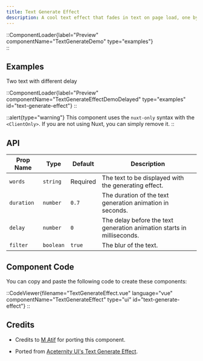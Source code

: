 ```yaml
---
title: Text Generate Effect
description: A cool text effect that fades in text on page load, one by one.
---
```


::ComponentLoader{label="Preview" componentName="TextGenerateDemo" type="examples"}  
::

## Examples

Two text with different delay

::ComponentLoader{label="Preview" componentName="TextGenerateEffectDemoDelayed" type="examples" id="text-generate-effect"}
::

::alert{type="warning"}
This component uses the `nuxt-only` syntax with the `<ClientOnly>`. If you are not using Nuxt, you can simply remove it.
::

## API

| Prop Name  | Type      | Default  | Description                                                            |
| ---------- | --------- | -------- | ---------------------------------------------------------------------- |
| `words`    | `string`  | Required | The text to be displayed with the generating effect.                   |
| `duration` | `number`  | `0.7`    | The duration of the text generation animation in seconds.              |
| `delay`    | `number`  | `0`      | The delay before the text generation animation starts in milliseconds. |
| `filter`   | `boolean` | `true`   | The blur of the text.                                                  |

## Component Code

You can copy and paste the following code to create these components:

::CodeViewer{filename="TextGenerateEffect.vue" language="vue" componentName="TextGenerateEffect" type="ui" id="text-generate-effect"}
::

## Credits

- Credits to [M Atif](https://github.com/atif0075) for porting this component.

- Ported from [Aceternity UI's Text Generate Effect](https://ui.aceternity.com/components/text-generate-effect).
